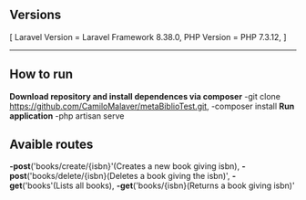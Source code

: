 <h2>Versions</h2>
[
    Laravel Version = Laravel Framework 8.38.0,
    PHP Version = PHP 7.3.12,
]
<hr>
<h2>How to run</h2>

<strong>Download repository and install dependences via composer</strong>
    -git clone https://github.com/CamiloMalaver/metaBiblioTest.git,
    -composer install
<strong>Run application</strong>
    -php artisan serve

<h2>Avaible routes</h2>
    <strong>-post</strong>('books/create/{isbn}'(Creates a new book giving isbn),
    <strong>-post</strong>('books/delete/{isbn}(Deletes a book giving the isbn)',
    <strong>-get</strong>('books'(Lists all books),
    <strong>-get</strong>('books/{isbn}(Returns a book giving isbn)'
